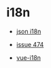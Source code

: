 
# i18n

* [json i18n](https://github.com/kimuraz/vue-i18n-json/blob/master/src/i18n/index.js)
* [issue 474 ](https://github.com/kazupon/vue-i18n/issues/474)

* [vue-i18n](https://github.com/kazupon/vue-i18n)
